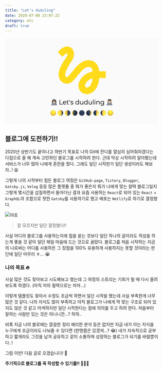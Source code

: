 ```yaml
---
title: "Let's duduling"
date: 2020-07-08 23:07:22
category: etc
draft: true
---
```


![](./images/lets-duduling_cover.jpg)

## 블로그에 도전하기!!

2020년 상반기도 끝이나고 하반기 목표로 나의 Git에 잔디를 열심히 심어줘야겠다는 다짐으로 올 해 계속 고민하던 블로그를 시작하려 한다. 근데 막상 시작하려 알아봤는데 서비스가 너무 많아 나에게 혼란을 줬다. 그래도 일단 시작한거 일단 생성이라도 해보자..! 😫

그렇게 나의 시작부터 힘든 블로그 여정은 `GitHub-page`, `Tistory`, `Blogger`, `Gatsby.js`, `Velog` 등등 많은 플랫폼 중 뭐가 좋은지 뭐가 나에게 맞는 찰떡 블로그일지 그렇게 몇시간을 삽질하면서 돌아다닌 결과 요즘 사용하는 `React`로 되어 있는 `React` + `GraphQL`의 조합으로 핫한 `Gatsby`를 사용하기로 했고 배포는 `Netlify`로 하기로 결정했다.

![야호](https://drive.google.com/uc?id=1PU-ZhbwtaSTCn5WxwWAaiZI8KXvgcU4Q)

> 잘 모르지만 일단 결정했다!!

사실 어디의 블로그를 사용하는지에 힘을 쏟는 것보다 일단 하나의 글이라도 작성을 하는게 좋을 것 같아 일단 제일 마음에 드는 것으로 골랐다. 블로그를 처음 시작하는 지금의 나로써는 어디를 사용하든 그 장점을 100% 유용하게 사용하지는 못할 것이라는 판단에 일단 마무리 ㅎ... 😭

### 나의 목표 🔥

사실 많은 것도 찾아보고 시도해보고 했는데 그 여정의 스토리는 기회가 될 때 다시 올려보도록 하겠다. (아직 저의 필력으로는 차마...)

이렇게 템플릿도 찾아서 수정도 조금씩 하면서 일단 시작을 했는데 사실 부족한게 너무 많은 것 같다. 나의 지식도 많이 부족하고 아직 블로그가 나에게 딱 맞는 구조로 되어 있지도 않은 것 같고 어색하지만 일단 시작한다는 점에 의의를 두고 하려 한다. 처음부터 잘하는 사람만 있는 것은 아니니깐...? 하하..

비록 지금 나의 블로에는 깔끔한 정리 예리한 분석 등은 없지만 지금 내가 아는 지식을 누구에게 조금이라도 나눠줄 수 있다면 (한명쯤은 있겠져...? 😂) 내가 지속적으로 공부하고 짧게라도 그것을 남겨 공유하고 같이 소통하며 성장하는 블로그가 되기를 바랄뿐이다..!

그럼 이만! 다음 글로 오겠습니다! 🥺

**주기적으로 블로그를 꼭 작성할 수 있기를!! 👨🏻‍💻**
